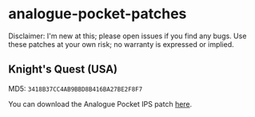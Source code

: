 # analogue-pocket-patches

Disclaimer: I'm new at this; please open issues if you find any bugs. Use these patches at your own risk; no warranty is expressed or implied.

## Knight's Quest (USA)

MD5: `3418B37CC4AB9BBD8B416BA27BE2F8F7`

You can download the Analogue Pocket IPS patch [here](https://github.com/treyturner/analogue-pocket-patches/blob/main/Knight's%20Quest%20(USA)%20Pocket%20Conversion%20v1.0.ips).
